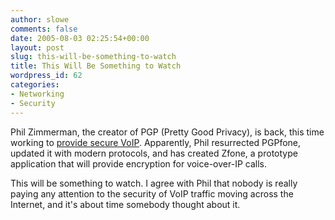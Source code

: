 ```yaml
---
author: slowe
comments: false
date: 2005-08-03 02:25:54+00:00
layout: post
slug: this-will-be-something-to-watch
title: This Will Be Something to Watch
wordpress_id: 62
categories:
- Networking
- Security
---
```


Phil Zimmerman, the creator of PGP (Pretty Good Privacy), is back, this time working to [provide secure VoIP](http://www.eweek.com/article2/0,1759,1841509,00.asp). Apparently, Phil resurrected PGPfone, updated it with modern protocols, and has created Zfone, a prototype application that will provide encryption for voice-over-IP calls.

This will be something to watch. I agree with Phil that nobody is really paying any attention to the security of VoIP traffic moving across the Internet, and it's about time somebody thought about it.
